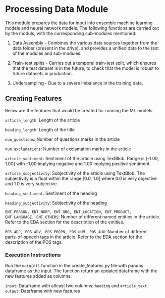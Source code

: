 # Processing Data Module
This module prepares the data for input into ensemble machine learning models and neural network models. The following functions are carried out by the moduls, with the corresponding sub-modules mentioned:

1. Data Assembly - Combines the various data sources together from the data folder (present in the drive), and provides a unified data to the rest of the modules and sub-modules.

2. Train-test splits - Carries out a temporal train-test split, which ensures that the test dataset is in the future, to check that the model is robust to future datasets in production.

3. Undersampling - Due to a severe imbalance in the training data, 



## Creating Features

Below are the features that would be created for running the ML models:

```article_length```: Length of the article

```heading_length```: Length of the title

```num_questions```: Number of questions marks in the article

```num exclamations```: Number of exclamation marks in the article

```article_sentiment```: Sentiment of the article using TextBlob. Range is [-1.00, 1.00] with -1.00 implying negative and 1.00 implying positive sentiment.

```article_subjectivity```: Subjectivity of the article using TextBlob. The subjectivity is a float within the range [0.0, 1.0] where 0.0 is very objective and 1.0 is very subjective.

```heading_sentiment```: Sentiment of the heading

```heading_subjectivity```: Subjectivity of the heading

```ENT_PERSON, ENT_NORP, ENT_ORG, ENT_LOCATION, ENT_PRODUCT, ENT_LANGUAGE, ENT_OTHERS```: Number of different named entities in the article. Refer to the EDA section for the description of the entities.

```POS_ADJ, POS_ADV, POS_PROPN, POS_NUM, POS_AUX```: Number of different parts-of-speech tags in the article. Refer to the EDA section for the description of the POS tags.


### Execution Instructions

Run the ```main(df)``` function in the create_features.py file with pandas dataframe as the input. The function return an updated dataframe with the new features added as columns.

```input```: Dataframe with atleast two columns: ```heading``` and ```article_text```
```output```: Dataframe with new features
